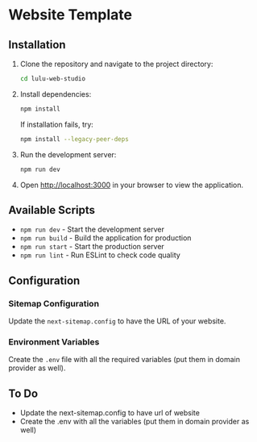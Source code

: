 # Website Template

## Installation

1. Clone the repository and navigate to the project directory:
   ```bash
   cd lulu-web-studio
   ```

2. Install dependencies:
   ```bash
   npm install
   ```
   
   If installation fails, try:
   ```bash
   npm install --legacy-peer-deps
   ```

3. Run the development server:
   ```bash
   npm run dev
   ```

4. Open [http://localhost:3000](http://localhost:3000) in your browser to view the application.

## Available Scripts

- `npm run dev` - Start the development server
- `npm run build` - Build the application for production
- `npm run start` - Start the production server
- `npm run lint` - Run ESLint to check code quality

## Configuration

### Sitemap Configuration
Update the `next-sitemap.config` to have the URL of your website.

### Environment Variables
Create the `.env` file with all the required variables (put them in domain provider as well).

## To Do
- Update the next-sitemap.config to have url of website
- Create the .env with all the variables (put them in domain provider as well)